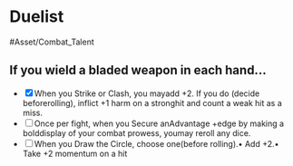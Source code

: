# Duelist
#Asset/Combat_Talent 

## If you wield a bladed weapon in each hand...
- <input type="checkbox" checked>When you Strike or Clash, you mayadd +2. If you do (decide beforerolling), inflict +1 harm on a stronghit and count a weak hit as a miss.
- <input type="checkbox">Once per fight, when you Secure anAdvantage +edge by making a bolddisplay of your combat prowess, youmay reroll any dice.
- <input type="checkbox">When you Draw the Circle, choose one(before rolling).• Add +2.• Take +2 momentum on a hit